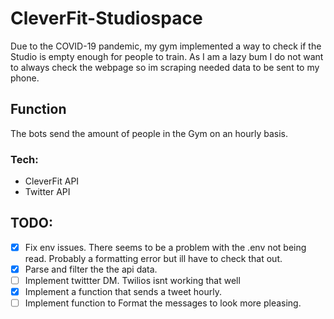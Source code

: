 # CleverFit-Studiospace
Due to the COVID-19 pandemic, my gym implemented a way to check if the Studio is empty enough for people to train. As I am a lazy bum I do not want to always check the webpage so im scraping needed data to be sent to my phone.



## Function
The bots send the amount of people in the Gym on an hourly basis.




### Tech: 
* CleverFit API
* Twitter API


## TODO:
* [X] Fix env issues. There seems to be a problem with the .env not being read. Probably a formatting error but ill have to check that out.
* [X]  Parse and filter the the api data.
* [ ] Implement twittter DM. Twilios isnt working that well
* [X] Implement a function that sends a tweet hourly.
* [ ] Implement function to Format the messages to look more pleasing. 
